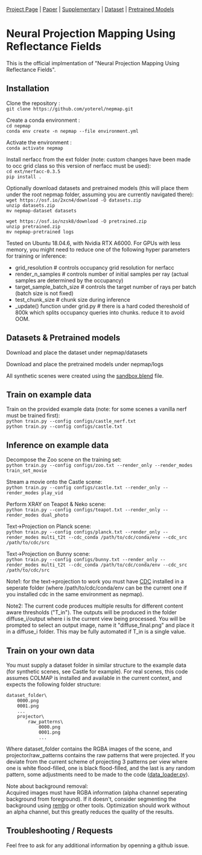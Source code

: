 [Project Page](https://yoterel.github.io/nepmap-project-page/) | [Paper](https://arxiv.org/pdf/2306.06595.pdf) | [Supplementary](https://yoterel.github.io/nepmap-project-page/static/pdfs/nepmap-supp.pdf) | [Dataset](https://osf.io/2xcn4/download) | [Pretrained Models](https://osf.io/nzsk8/download)

# Neural Projection Mapping Using Reflectance Fields

This is the official implmentation of "Neural Projection Mapping Using Reflectance Fields".

## Installation

Clone the repository :\
`git clone https://github.com/yoterel/nepmap.git`

Create a conda environment :\
`cd nepmap`\
`conda env create -n nepmap --file environment.yml`

Activate the environment :\
`conda activate nepmap`

Install nerfacc from the ext folder (note: custom changes have been made to occ grid class so this version of nerfacc must be used):\
`cd ext/nerfacc-0.3.5`\
`pip install .`

Optionally download datasets and pretrained models (this will place them under the root nepmap folder, assuming you are currently navigated there):\
`wget https://osf.io/2xcn4/download -O datasets.zip`\
`unzip datasets.zip`\
`mv nepmap-dataset datasets`

`wget https://osf.io/nzsk8/download -O pretrained.zip`\
`unzip pretrained.zip`\
`mv nepmap-pretrained logs`


Tested on Ubuntu 18.04.6, with Nvidia RTX A6000.
For GPUs with less memory, you might need to reduce one of the following hyper parameters for training or inference:
- grid_resolution  # controls occupancy grid resolution for nerfacc
- render_n_samples  # controls number of initial samples per ray (actual samples are determined by the occupancy)
- target_sample_batch_size  # controls the target number of rays per batch (batch size is not fixed)
- test_chunk_size  # chunk size during inference
- _update() function under grid.py  # there is a hard coded thereshold of 800k which splits occupancy queries into chunks. reduce it to avoid OOM.

## Datasets & Pretrained models

Download and place the dataset under nepmap/datasets

Download and place the pretrained models under nepmap/logs

All synthetic scenes were created using the [sandbox.blend](https://github.com/yoterel/nepmap/blob/master/sandbox.blend) file.

## Train on example data

Train on the provided example data (note: for some scenes a vanilla nerf must be trained first):\
`python train.py --config configs/castle_nerf.txt`\
`python train.py --config configs/castle.txt`

## Inference on example data

Decompose the Zoo scene on the training set:\
`python train.py --config configs/zoo.txt --render_only --render_modes train_set_movie`

Stream a movie onto the Castle scene:\
`python train.py --config configs/castle.txt --render_only --render_modes play_vid`

Perform XRAY on Teapot & Neko scene:\
`python train.py --config configs/teapot.txt --render_only --render_modes dual_photo`

Text->Projection on Planck scene:\
`python train.py --config configs/planck.txt --render_only --render_modes multi_t2t --cdc_conda /path/to/cdc/conda/env --cdc_src /path/to/cdc/src`

Text->Projection on Bunny scene:\
`python train.py --config configs/bunny.txt --render_only --render_modes multi_t2t --cdc_conda /path/to/cdc/conda/env --cdc_src /path/to/cdc/src`

Note1: for the text->projection to work you must have [CDC](https://github.com/cross-domain-compositing/cross-domain-compositing) installed in a seperate folder (where /path/to/cdc/conda/env can be the current one if you installed cdc in the same environment as nepmap).

Note2: The current code produces multiple results for different content aware thresholds ("T_in"). The outputs will be produced in the folder diffuse_i/output where i is the current view being processed. You will be prompted to select an output image, name it "diffuse_final.png" and place it in a diffuse_i folder.
This may be fully automated if T_in is a single value.

## Train on your own data

You must supply a dataset folder in similar structure to the example data (for synthetic scenes, see Castle for example).
For real scenes, this code assumes COLMAP is installed and available in the current context, and expects the following folder structure:

    dataset_folder\
        0000.png
        0001.png
        ...
        projector\
            raw_patterns\
                0000.png
                0001.png
                ...

Where dataset_folder contains the RGBA images of the scene, and projector/raw_patterns contains the raw patterns that were projected.
If you deviate from the current scheme of projecting 3 patterns per view where one is white flood-filled, one is black flood-filled, and the last is any random pattern, some adjustments need to be made to the code ([data_loader.py](https://github.com/yoterel/nepmap/blob/master/data/data_loader.py)).

Note about background removal:\
Acquired images must have RGBA information (alpha channel seperating background from foreground). If it doesn't, consider segmenting the background using [rembg](https://github.com/danielgatis/rembg) or other tools.
Optimization should work without an alpha channel, but this greatly reduces the quality of the results.

## Troubleshooting / Requests

Feel free to ask for any additional information by openning a github issue.


